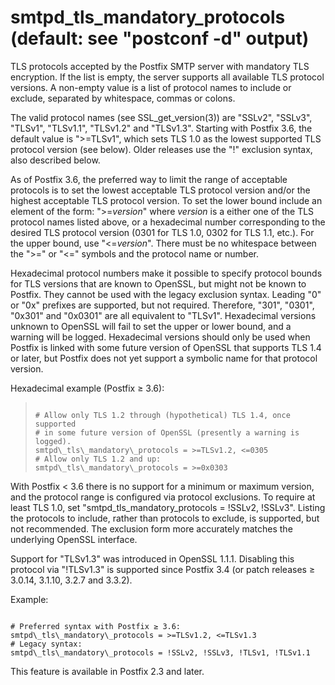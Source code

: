 # smtpd_tls_mandatory_protocols (default: see "postconf -d" output)
 TLS protocols accepted by the Postfix SMTP server with mandatory TLS
encryption. If the list is empty, the server supports all available TLS
protocol versions. A non-empty value is a list of protocol names to
include or exclude, separated by whitespace, commas or colons. 


 The valid protocol names (see SSL\_get\_version(3)) are "SSLv2",
"SSLv3", "TLSv1", "TLSv1.1", "TLSv1.2" and "TLSv1.3". Starting with
Postfix 3.6, the default value is ">=TLSv1", which sets TLS 1.0 as
the lowest supported TLS protocol version (see below). Older releases
use the "!" exclusion syntax, also described below. 


 As of Postfix 3.6, the preferred way to limit the range of
acceptable protocols is to set the lowest acceptable TLS protocol
version and/or the highest acceptable TLS protocol version. To set the
lower bound include an element of the form: ">=*version*" where
*version* is a either one of the TLS protocol names listed above,
or a hexadecimal number corresponding to the desired TLS protocol
version (0301 for TLS 1.0, 0302 for TLS 1.1, etc.). For the upper
bound, use "<=*version*". There must be no whitespace between
the ">=" or "<=" symbols and the protocol name or number. 


 Hexadecimal protocol numbers make it possible to specify protocol
bounds for TLS versions that are known to OpenSSL, but might not be
known to Postfix. They cannot be used with the legacy exclusion syntax.
Leading "0" or "0x" prefixes are supported, but not required.
Therefore, "301", "0301", "0x301" and "0x0301" are all equivalent to
"TLSv1". Hexadecimal versions unknown to OpenSSL will fail to set the
upper or lower bound, and a warning will be logged. Hexadecimal
versions should only be used when Postfix is linked with some future
version of OpenSSL that supports TLS 1.4 or later, but Postfix does not
yet support a symbolic name for that protocol version. 


Hexadecimal example (Postfix ≥ 3.6):



> 
> 
> ```
> 
> # Allow only TLS 1.2 through (hypothetical) TLS 1.4, once supported
> # in some future version of OpenSSL (presently a warning is logged).
> smtpd\_tls\_mandatory\_protocols = >=TLSv1.2, <=0305
> # Allow only TLS 1.2 and up:
> smtpd\_tls\_mandatory\_protocols = >=0x0303
> 
> ```
> 
> 


 With Postfix < 3.6 there is no support for a minimum or maximum
version, and the protocol range is configured via protocol exclusions.
To require at least TLS 1.0, set "smtpd\_tls\_mandatory\_protocols =
!SSLv2, !SSLv3". Listing the protocols to include, rather than
protocols to exclude, is supported, but not recommended. The exclusion
form more accurately matches the underlying OpenSSL interface. 


 Support for "TLSv1.3" was introduced in OpenSSL 1.1.1. Disabling
this protocol via "!TLSv1.3" is supported since Postfix 3.4 (or patch
releases ≥ 3.0.14, 3.1.10, 3.2.7 and 3.3.2). 


 Example: 



```

# Preferred syntax with Postfix ≥ 3.6:
smtpd\_tls\_mandatory\_protocols = >=TLSv1.2, <=TLSv1.3
# Legacy syntax:
smtpd\_tls\_mandatory\_protocols = !SSLv2, !SSLv3, !TLSv1, !TLSv1.1

```

 This feature is available in Postfix 2.3 and later. 



